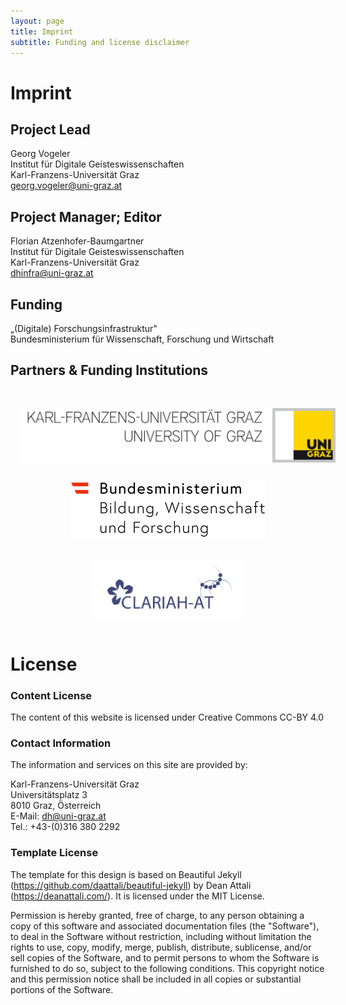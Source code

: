 ```yaml
---
layout: page
title: Imprint
subtitle: Funding and license disclaimer
---
```


# Imprint

## Project Lead
Georg Vogeler  
Institut für Digitale Geisteswissenschaften  
Karl-Franzens-Universität Graz  
georg.vogeler@uni-graz.at

## Project Manager; Editor
Florian Atzenhofer-Baumgartner  
Institut für Digitale Geisteswissenschaften  
Karl-Franzens-Universität Graz  
dhinfra@uni-graz.at

## Funding
„(Digitale) Forschungsinfrastruktur"  
Bundesministerium für Wissenschaft, Forschung und Wirtschaft

## Partners & Funding Institutions

<div class="logo-container" style="display: flex; justify-content: space-around; align-items: center; flex-wrap: wrap; margin: 2rem 0;">
    <img src="/assets/img/logos/logo_uni_graz.jpeg" alt="Universität Graz Logo" style="max-height: 100px; margin: 1rem;">
    <img src="/assets/img/logos/logo_bmbwf.png" alt="BMBWF Logo" style="max-height: 100px; margin: 1rem;">
    <img src="/assets/img/logos/logo_clariah.png" alt="CLARIAH Logo" style="max-height: 100px; margin: 1rem;">
</div>

# License

### Content License
The content of this website is licensed under Creative Commons CC-BY 4.0

### Contact Information
The information and services on this site are provided by:

Karl-Franzens-Universität Graz  
Universitätsplatz 3  
8010 Graz, Österreich  
E-Mail: dh@uni-graz.at  
Tel.: +43-(0)316 380 2292

### Template License
The template for this design is based on Beautiful Jekyll (https://github.com/daattali/beautiful-jekyll) by Dean Attali (https://deanattali.com/).
It is licensed under the MIT License.

Permission is hereby granted, free of charge, to any person obtaining a copy of this software and associated documentation files (the "Software"), to deal in the Software without restriction, including without limitation the rights to use, copy, modify, merge, publish, distribute, sublicense, and/or sell copies of the Software, and to permit persons to whom the Software is furnished to do so, subject to the following conditions. This copyright notice and this permission notice shall be included in all copies or substantial portions of the Software.